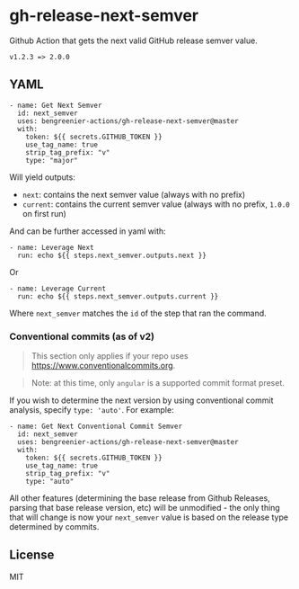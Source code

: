 # gh-release-next-semver

Github Action that gets the next valid GitHub release semver value.

```
v1.2.3 => 2.0.0
```

## YAML

```
- name: Get Next Semver
  id: next_semver
  uses: bengreenier-actions/gh-release-next-semver@master
  with:
    token: ${{ secrets.GITHUB_TOKEN }}
    use_tag_name: true
    strip_tag_prefix: "v"
    type: "major"
```

Will yield outputs:

- `next`: contains the next semver value (always with no prefix)
- `current`: contains the current semver value (always with no prefix, `1.0.0` on first run)

And can be further accessed in yaml with:

```
- name: Leverage Next
  run: echo ${{ steps.next_semver.outputs.next }}
```

Or

```
- name: Leverage Current
  run: echo ${{ steps.next_semver.outputs.current }}
```

Where `next_semver` matches the `id` of the step that ran the command.

### Conventional commits (as of v2)

> This section only applies if your repo uses https://www.conventionalcommits.org.

> Note: at this time, only `angular` is a supported commit format preset.

If you wish to determine the next version by using conventional commit analysis, specify `type: 'auto'`. For example:

```
- name: Get Next Conventional Commit Semver
  id: next_semver
  uses: bengreenier-actions/gh-release-next-semver@master
  with:
    token: ${{ secrets.GITHUB_TOKEN }}
    use_tag_name: true
    strip_tag_prefix: "v"
    type: "auto"
```

All other features (determining the base release from Github Releases, parsing that base release version, etc) will be unmodified - the only thing that will change is now your `next_semver` value is based on the release type determined by commits.

## License

MIT
